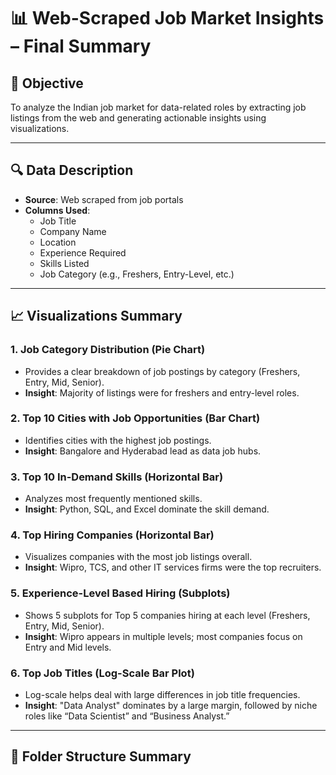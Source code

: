 # 📊 Web-Scraped Job Market Insights – Final Summary

## 🧠 Objective
To analyze the Indian job market for data-related roles by extracting job listings from the web and generating actionable insights using visualizations.

---

## 🔍 Data Description
- **Source**: Web scraped from job portals
- **Columns Used**:
  - Job Title
  - Company Name
  - Location
  - Experience Required
  - Skills Listed
  - Job Category (e.g., Freshers, Entry-Level, etc.)

---

## 📈 Visualizations Summary

### 1. **Job Category Distribution (Pie Chart)**
- Provides a clear breakdown of job postings by category (Freshers, Entry, Mid, Senior).
- **Insight**: Majority of listings were for freshers and entry-level roles.

### 2. **Top 10 Cities with Job Opportunities (Bar Chart)**
- Identifies cities with the highest job postings.
- **Insight**: Bangalore and Hyderabad lead as data job hubs.

### 3. **Top 10 In-Demand Skills (Horizontal Bar)**
- Analyzes most frequently mentioned skills.
- **Insight**: Python, SQL, and Excel dominate the skill demand.

### 4. **Top Hiring Companies (Horizontal Bar)**
- Visualizes companies with the most job listings overall.
- **Insight**: Wipro, TCS, and other IT services firms were the top recruiters.

### 5. **Experience-Level Based Hiring (Subplots)**
- Shows 5 subplots for Top 5 companies hiring at each level (Freshers, Entry, Mid, Senior).
- **Insight**: Wipro appears in multiple levels; most companies focus on Entry and Mid levels.

### 6. **Top Job Titles (Log-Scale Bar Plot)**
- Log-scale helps deal with large differences in job title frequencies.
- **Insight**: "Data Analyst" dominates by a large margin, followed by niche roles like “Data Scientist” and “Business Analyst.”

---

## 📂 Folder Structure Summary
